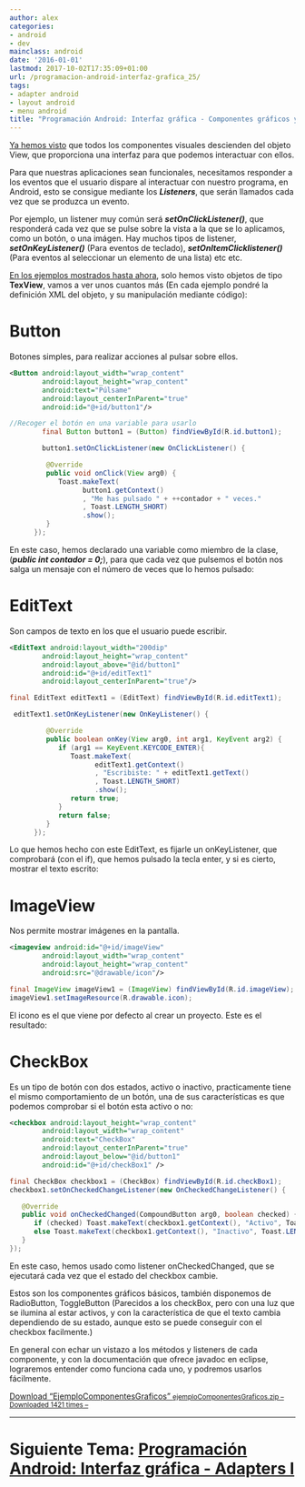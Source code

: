 ```yaml
---
author: alex
categories:
- android
- dev
mainclass: android
date: '2016-01-01'
lastmod: 2017-10-02T17:35:09+01:00
url: /programacion-android-interfaz-grafica_25/
tags:
- adapter android
- layout android
- menu android
title: "Programación Android: Interfaz gráfica - Componentes gráficos y Eventos"
---
```


[Ya hemos visto][1] que todos los componentes visuales descienden del objeto View, que proporciona una interfaz para que podemos interactuar con ellos.

Para que nuestras aplicaciones sean funcionales, necesitamos responder a los eventos que el usuario dispare al interactuar con nuestro programa, en Android, esto se consigue mediante los ***Listeners***, que serán llamados cada vez que se produzca un evento.


<!--more--><!--ad-->

Por ejemplo, un listener muy común será ***setOnClickListener()***, que responderá cada vez que se pulse sobre la vista a la que se lo aplicamos, como un botón, o una imágen. Hay muchos tipos de listener, ***setOnKeyListener()*** (Para eventos de teclado), ***setOnItemClicklistener()*** (Para eventos al seleccionar un elemento de una lista) etc etc.

[En los ejemplos mostrados hasta ahora][2], solo hemos visto objetos de tipo **TexView**, vamos a ver unos cuantos más (En cada ejemplo pondré la definición XML del objeto, y su manipulación mediante código):

# Button

Botones simples, para realizar acciones al pulsar sobre ellos.

```xml
<Button android:layout_width="wrap_content"
        android:layout_height="wrap_content"
        android:text="Púlsame"
        android:layout_centerInParent="true"
        android:id="@+id/button1"/>
```

```java
//Recoger el botón en una variable para usarlo
        final Button button1 = (Button) findViewById(R.id.button1);

        button1.setOnClickListener(new OnClickListener() {

         @Override
         public void onClick(View arg0) {
            Toast.makeText(
                  button1.getContext()
                  , "Me has pulsado " + ++contador + " veces."
                  , Toast.LENGTH_SHORT)
                  .show();
         }
      });

```

En este caso, hemos declarado una variable como miembro de la clase, (***public int contador = 0;***), para que cada vez que pulsemos el botón nos salga un mensaje con el número de veces que lo hemos pulsado:


<a href="https://2.bp.blogspot.com/-PjwBUdkujQ8/TgTXxxpUc7I/AAAAAAAAAqA/8Kp4-XQJOF4/s1600/botnoes.png"  ><amp-img sizes="(min-width: 244px) 244px, 100vw" on="tap:lightbox1" role="button" tabindex="0" layout="responsive"  alt="Evento onClick botón" title="Evento onClick botón" height="400" width="244" src="https://2.bp.blogspot.com/-PjwBUdkujQ8/TgTXxxpUc7I/AAAAAAAAAqA/8Kp4-XQJOF4/s400/botnoes.png" /></a>


# EditText

Son campos de texto en los que el usuario puede escribir.

```xml
<EditText android:layout_width="200dip"
        android:layout_height="wrap_content"
        android:layout_above="@id/button1"
        android:id="@+id/editText1"
        android:layout_centerInParent="true"/>
```

```java
final EditText editText1 = (EditText) findViewById(R.id.editText1);

 editText1.setOnKeyListener(new OnKeyListener() {

         @Override
         public boolean onKey(View arg0, int arg1, KeyEvent arg2) {
            if (arg1 == KeyEvent.KEYCODE_ENTER){
               Toast.makeText(
                     editText1.getContext()
                     , "Escribiste: " + editText1.getText()
                     , Toast.LENGTH_SHORT)
                     .show();
               return true;
            }
            return false;
         }
      });

```

Lo que hemos hecho con este EditText, es fijarle un onKeyListener, que comprobará (con el if), que hemos pulsado la tecla enter, y si es cierto, mostrar el texto escrito:

<a href="https://2.bp.blogspot.com/-iZ_aYmpCNUA/TgTbkhTZXRI/AAAAAAAAAqI/5_ycBPJAZaQ/s1600/onKeyListener.png"  ><amp-img sizes="(min-width: 242px) 242px, 100vw" on="tap:lightbox1" role="button" tabindex="0" layout="responsive"  height="400" width="242" src="https://2.bp.blogspot.com/-iZ_aYmpCNUA/TgTbkhTZXRI/AAAAAAAAAqI/5_ycBPJAZaQ/s400/onKeyListener.png" /></a>

# ImageView

Nos permite mostrar imágenes en la pantalla.

```xml
<imageview android:id="@+id/imageView"
        android:layout_width="wrap_content"
        android:layout_height="wrap_content"
        android:src="@drawable/icon"/>
```

```java
final ImageView imageView1 = (ImageView) findViewById(R.id.imageView);
imageView1.setImageResource(R.drawable.icon);
```

El icono es el que viene por defecto al crear un proyecto. Este es el resultado:

<a href="https://2.bp.blogspot.com/-Gjh19FWfN9s/TgYPUIHd8nI/AAAAAAAAAqQ/-tN7V-Fz_KU/s1600/ImageView.png"  ><amp-img sizes="(min-width: 299px) 299px, 100vw" on="tap:lightbox1" role="button" tabindex="0" layout="responsive" alt="Ejemplo ImageView" title="Ejemplo ImageView"  height="400" width="299" src="https://2.bp.blogspot.com/-Gjh19FWfN9s/TgYPUIHd8nI/AAAAAAAAAqQ/-tN7V-Fz_KU/s400/ImageView.png" /></a>

# CheckBox

Es un tipo de botón con dos estados, activo o inactivo, practicamente tiene el mismo comportamiento de un botón, una de sus características es que podemos comprobar si el botón esta activo o no:

```xml
<checkbox android:layout_height="wrap_content"
        android:layout_width="wrap_content"
        android:text="CheckBox"
        android:layout_centerInParent="true"
        android:layout_below="@id/button1"
        android:id="@+id/checkBox1" />
```

```java
final CheckBox checkbox1 = (CheckBox) findViewById(R.id.checkBox1);
checkbox1.setOnCheckedChangeListener(new OnCheckedChangeListener() {

   @Override
   public void onCheckedChanged(CompoundButton arg0, boolean checked) {
      if (checked) Toast.makeText(checkbox1.getContext(), "Activo", Toast.LENGTH_LONG).show();
      else Toast.makeText(checkbox1.getContext(), "Inactivo", Toast.LENGTH_SHORT).show();
   }
});

```

En este caso, hemos usado como listener onCheckedChanged, que se ejecutará cada vez que el estado del checkbox cambie.

<a href="https://3.bp.blogspot.com/-RVlpxkRmpiU/TgYZa-VfDRI/AAAAAAAAAqY/9Go0syOziVY/s1600/CheckBox.png"  ><amp-img sizes="(min-width: 243px) 243px, 100vw" on="tap:lightbox1" role="button" tabindex="0" layout="responsive"  height="400" width="243" src="https://3.bp.blogspot.com/-RVlpxkRmpiU/TgYZa-VfDRI/AAAAAAAAAqY/9Go0syOziVY/s400/CheckBox.png" /></a>

Estos son los componentes gráficos básicos, también disponemos de RadioButton, ToggleButton (Parecidos a los checkBox, pero con una luz que se ilumina al estar activos, y con la característica de que el texto cambia dependiendo de su estado, aunque esto se puede conseguir con el checkbox facilmente.)

En general con echar un vistazo a los métodos y listeners de cada componente, y con la documentación que ofrece javadoc en eclipse, lograremos entender como funciona cada uno, y podremos usarlos fácilmente.

<a class="aligncenter download-button" href="https://elbauldelprogramador.com/" rel="nofollow"> Download &ldquo;EjemploComponentesGraficos&rdquo; <small>ejemploComponentesGraficos.zip &ndash; Downloaded 1421 times &ndash; </small> </a>

* * *

# Siguiente Tema: [Programación Android: Interfaz gráfica - Adapters I][3]

 [1]: https://elbauldelprogramador.com/programacion-android-interfaz-grafica/
 [2]: https://elbauldelprogramador.com/programacion-android-interfaz-grafica_23/
 [3]: https://elbauldelprogramador.com/programacion-android-interfaz-grafica_28
